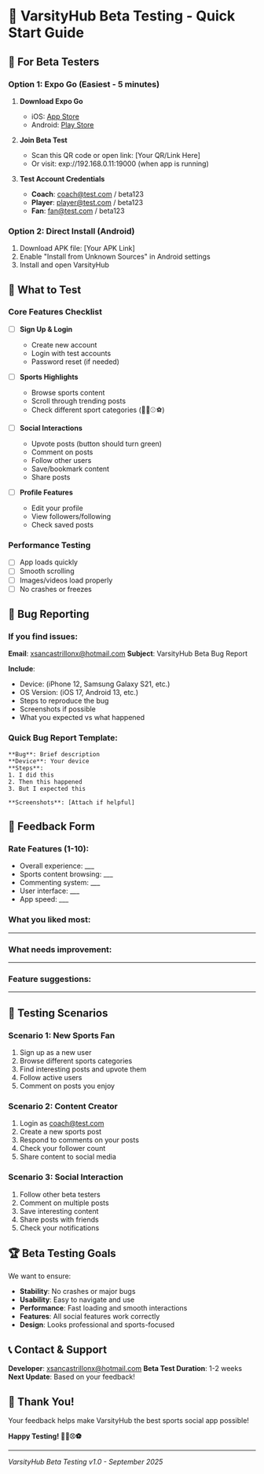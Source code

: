 # 🚀 VarsityHub Beta Testing - Quick Start Guide

## 📱 For Beta Testers

### Option 1: Expo Go (Easiest - 5 minutes)
1. **Download Expo Go**
   - iOS: [App Store](https://apps.apple.com/us/app/expo-go/id982107779)
   - Android: [Play Store](https://play.google.com/store/apps/details?id=host.exp.exponent)

2. **Join Beta Test**
   - Scan this QR code or open link: [Your QR/Link Here]
   - Or visit: exp://192.168.0.11:19000 (when app is running)

3. **Test Account Credentials**
   - **Coach**: coach@test.com / beta123
   - **Player**: player@test.com / beta123  
   - **Fan**: fan@test.com / beta123

### Option 2: Direct Install (Android)
1. Download APK file: [Your APK Link]
2. Enable "Install from Unknown Sources" in Android settings
3. Install and open VarsityHub

## 🧪 What to Test

### Core Features Checklist
- [ ] **Sign Up & Login**
  - Create new account
  - Login with test accounts
  - Password reset (if needed)

- [ ] **Sports Highlights**  
  - Browse sports content
  - Scroll through trending posts
  - Check different sport categories (🏈🏀⚾⚽)

- [ ] **Social Interactions**
  - Upvote posts (button should turn green)
  - Comment on posts
  - Follow other users
  - Save/bookmark content
  - Share posts

- [ ] **Profile Features**
  - Edit your profile
  - View followers/following
  - Check saved posts

### Performance Testing
- [ ] App loads quickly
- [ ] Smooth scrolling
- [ ] Images/videos load properly
- [ ] No crashes or freezes

## 🐛 Bug Reporting

### If you find issues:
**Email**: xsancastrillonx@hotmail.com
**Subject**: VarsityHub Beta Bug Report

**Include**:
- Device: (iPhone 12, Samsung Galaxy S21, etc.)
- OS Version: (iOS 17, Android 13, etc.)
- Steps to reproduce the bug
- Screenshots if possible
- What you expected vs what happened

### Quick Bug Report Template:
```
**Bug**: Brief description
**Device**: Your device
**Steps**: 
1. I did this
2. Then this happened
3. But I expected this

**Screenshots**: [Attach if helpful]
```

## 💬 Feedback Form

### Rate Features (1-10):
- Overall experience: ___
- Sports content browsing: ___
- Commenting system: ___
- User interface: ___
- App speed: ___

### What you liked most:
_________________________________

### What needs improvement:
_________________________________

### Feature suggestions:
_________________________________

## 🎯 Testing Scenarios

### Scenario 1: New Sports Fan
1. Sign up as a new user
2. Browse different sports categories
3. Find interesting posts and upvote them
4. Follow active users
5. Comment on posts you enjoy

### Scenario 2: Content Creator
1. Login as coach@test.com
2. Create a new sports post
3. Respond to comments on your posts
4. Check your follower count
5. Share content to social media

### Scenario 3: Social Interaction
1. Follow other beta testers
2. Comment on multiple posts
3. Save interesting content
4. Share posts with friends
5. Check your notifications

## 🏆 Beta Testing Goals

We want to ensure:
- **Stability**: No crashes or major bugs
- **Usability**: Easy to navigate and use
- **Performance**: Fast loading and smooth interactions
- **Features**: All social features work correctly
- **Design**: Looks professional and sports-focused

## 📞 Contact & Support

**Developer**: xsancastrillonx@hotmail.com
**Beta Test Duration**: 1-2 weeks
**Next Update**: Based on your feedback!

## 🎉 Thank You!

Your feedback helps make VarsityHub the best sports social app possible! 

**Happy Testing! 🏈🏀⚾⚽**

---
*VarsityHub Beta Testing v1.0 - September 2025*